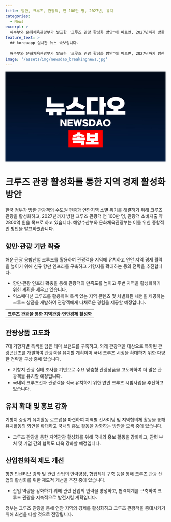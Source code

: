 ```yaml
---
title: 방한, 크루즈, 관광객, 연 100만 명, 2027년, 유치
categories:
  - News
excerpt: >
  해수부와 문화체육관광부가 발표한 '크루즈 관광 활성화 방안'에 따르면, 2027년까지 방한 크루즈 관광객을 연 100만 명으로 늘리고 관광객의 소비지출을 약 2800억 원으로 증가시키는 것이 목표로 세워졌다. 이를 위해 항만과 관광 기반을 확충하고, 관광상품을 고도화하며, 기항지를 유치하는 등의 4가지 전략이 추진된다. 이를 통해 연안 지역의 경제를 활력을 불어넣고 지역관광을 촉진하는 것이 목표로 설정되었다.
feature_text: >
  ## koreaapp 실시간 뉴스 속보입니다.

  해수부와 문화체육관광부가 발표한 '크루즈 관광 활성화 방안'에 따르면, 2027년까지 방한 크루즈 관광객을 연 100만 명으로 늘리고 관광객의 소비지출을 약 2800억 원으로 증가시키는 것이 목표로 세워졌다. 이를 위해 항만과 관광 기반을 확충하고, 관광상품을 고도화하며, 기항지를 유치하는 등의 4가지 전략이 추진된다. 이를 통해 연안 지역의 경제를 활력을 불어넣고 지역관광을 촉진하는 것이 목표로 설정되었다.
image: '/assets/img/newsdao_breakingnews.jpg'
---
```


<p><img src="/assets/img/newsdao_breakingnews.jpg" alt="koreaapp 속보" /></p>

<h1>크루즈 관광 활성화를 통한 지역 경제 활성화 방안</h1>

<p data-ke-size="size16">한국 정부가 방한 관광객의 수도권 편중과 연안지역 소멸 위기를 해결하기 위해 크루즈 관광을 활성화하고, 2027년까지 방한 크루즈 관광객 연 100만 명, 관광객 소비지출 약 2800억 원을 목표로 하고 있습니다. 해양수산부와 문화체육관광부는 이를 위한 종합적인 방안을 발표하였습니다.</p>

<h2 data-ke-size="size26">항만·관광 기반 확충</h2>

<p>해운·관광 융합산업 크루즈를 활용하여 관광객을 지역에 유치하고 연안 지역 경제 활력을 높이기 위해 신규 항만 인프라를 구축하고 기항지를 확대하는 등의 전략을 추진합니다.</p>

<ul>
    <li>항만·관광 인프라 확충을 통해 관광객의 만족도를 높이고 주변 지역을 활성화하기 위한 계획을 세우고 있습니다.</li>
    <li>익스페디션 크루즈를 활용하여 특색 있는 지역 콘텐츠 및 차별화된 체험을 제공하는 크루즈 상품을 개발하여 관광객에게 다채로운 경험을 제공할 예정입니다.</li>
</ul>

<table>
    <tr>
        <td style="text-align: center; height: 17px;"><b>크루즈 관광을 통한 지역관광·연안경제 활성화</b></td>
    </tr>
</table>

<h2 data-ke-size="size26">관광상품 고도화</h2>

<p>7대 기항지별 특색을 담은 테마 브랜드를 구축하고, 외래 관광객을 대상으로 특화된 관광콘텐츠를 개발하여 관광객을 유치할 계획이며 국내 크루즈 시장을 확대하기 위한 다양한 전략을 구상 중에 있습니다.</p>

<ul>
    <li>기항지 관광 실태 조사를 기반으로 수요 맞춤형 관광상품을 고도화하여 더 많은 관광객을 유치할 예정입니다.</li>
    <li>국내외 크루즈선과 관광객을 적극 유치하기 위한 연안 크루즈 시범사업을 추진하고 있습니다.</li>
</ul>

<h2 data-ke-size="size26">유치 확대 및 홍보 강화</h2>

<p>기항지 중장기 유치활동 로드맵을 마련하여 지역별 선사미팅 및 지역협의체 활동을 통해 유치활동의 외연을 확대하고 국내외 홍보 활동을 강화하는 방안을 모색 중에 있습니다.</p>

<ul>
    <li>크루즈 관광을 통한 지역관광 활성화를 위해 국내외 홍보 활동을 강화하고, 관련 부처 및 기업 간의 협력도 더욱 강화할 예정입니다.</li>
</ul>

<h2 data-ke-size="size26">산업친화적 제도 개선</h2>

<p>항만 인센티브 강화 및 관련 산업의 인력양성, 협업체계 구축 등을 통해 크루즈 관광 산업의 활성화를 위한 제도적 개선을 추진 중에 있습니다.</p>

<ul>
    <li>산업 역량을 강화하기 위해 관련 산업의 인력을 양성하고, 협력체계를 구축하여 크루즈 관광을 지속적으로 발전시킬 계획입니다.</li>
</ul>

<p data-ke-size="size16">정부는 크루즈 관광을 통해 연안 지역의 경제를 활성화하고 크루즈 관광객을 증대시키기 위해 최선을 다할 것으로 전망됩니다.</p>

<p data-ke-size="size16">&nbsp;</p>

